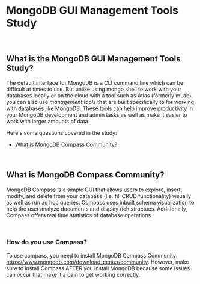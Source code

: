 # MongoDB GUI Management Tools Study

<br>

## What is the MongoDB GUI Management Tools Study?
The default interface for MongoDB is a CLI command line which can be difficult at times to use. But unlike using mongo shell to work with your databases locally or on the cloud with a tool such as Atlas (formerly mLab), you can also use *management tools* that are built specifically to for working with databases like MongoDB.  These tools can help improve productivity in your MongoDB development and admin tasks as well as make it easier to work with larger amounts of data.

Here's some questions covered in the study:

* [What is MongoDB Compass Community?](#What-is-MongoDB-Compass-Community)

<br>

## What is MongoDB Compass Community?
MongoDB Compass is a simple GUI that allows users to explore, insert, modify, and delete from your database (i.e. fill CRUD functionality) visually as well as run ad hoc queries. Compass uses inbuilt schema visualization to help the user analyze documents and display rich structues.  Additionally, Compass offers real time statistics of database operations

<br>

### How do you use Compass?
To use compass, you need to install MongoDB Compass Community: https://www.mongodb.com/download-center/community.  However, make sure to install Compass AFTER you install MongoDB because some issues can occur that make it a pain to get working correctly.